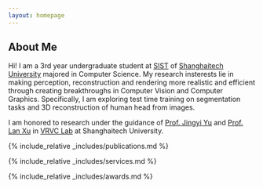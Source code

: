 ```yaml
---
layout: homepage
---
```


## About Me

Hi! I am a 3rd year undergraduate student at [SIST](https://sist.shanghaitech.edu.cn/sist_en/) of 
[Shanghaitech University](https://www.shanghaitech.edu.cn/eng/) majored in Computer Science. 
My research insterests lie in making perception, reconstruction and rendering more realistic and 
efficient through creating breakthroughs in Computer Vision and Computer Graphics. Specifically, 
I am exploring test time training on segmentation tasks and 3D reconstruction of human head from images.

I am honored to research under the guidance of [Prof. Jingyi Yu](http://www.yu-jingyi.com/cv/) and 
[Prof. Lan Xu](http://xu-lan.com/) in [VRVC Lab](https://vic.shanghaitech.edu.cn/vrvc/en/)
at Shanghaitech University.


<!-- ## News

- **[Feb. 2020]** Our paper about incremental learning is accepted to CVPR 2020.
- **[Feb. 2020]** We will host the ACM Multimedia Asia 2020 conference in Singapore!
- **[Sept. 2019]** Our paper about few-shot learning is accepted to NeurIPS 2019.
- **[Mar. 2019]** Our paper about few-shot learning is accepted to CVPR 2019. -->

{% include_relative _includes/publications.md %}

{% include_relative _includes/services.md %}

{% include_relative _includes/awards.md %}
